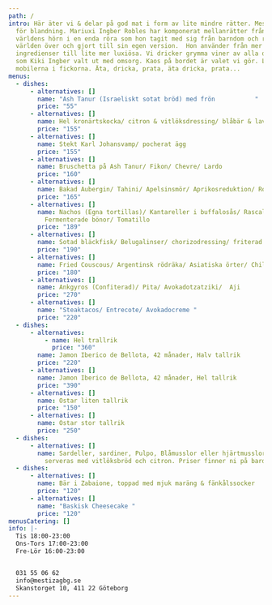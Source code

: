 ```yaml
---
path: /
intro: Här äter vi & delar på god mat i form av lite mindre rätter. Mestiza står
  för blandning. Mariuxi Ingber Robles har komponerat mellanrätter från alla
  världens hörn i en enda röra som hon tagit med sig från barndom och resor
  världen över och gjort till sin egen version.  Hon använder från mer enkla
  ingredienser till lite mer luxiösa. Vi dricker grymma viner av alla dess slag,
  som Kiki Ingber valt ut med omsorg. Kaos på bordet är valet vi gör. Lämna
  mobilerna i fickorna. Äta, dricka, prata, äta dricka, prata...
menus:
  - dishes:
      - alternatives: []
        name: "Ash Tanur (Israeliskt sotat bröd) med frön           "
        price: "55"
      - alternatives: []
        name: Hel kronärtskocka/ citron & vitlöksdressing/ blåbär & lavendelmajo
        price: "155"
      - alternatives: []
        name: Stekt Karl Johansvamp/ pocherat ägg
        price: "155"
      - alternatives: []
        name: Bruschetta på Ash Tanur/ Fikon/ Chevre/ Lardo
        price: "160"
      - alternatives: []
        name: Bakad Aubergin/ Tahini/ Apelsinsmör/ Aprikosreduktion/ Rostad Vitlök
        price: "165"
      - alternatives: []
        name: Nachos (Egna tortillas)/ Kantareller i buffalosås/ Rascal (smält ost)/
          Fermenterade bönor/ Tomatillo
        price: "189"
      - alternatives: []
        name: Sotad bläckfisk/ Belugalinser/ chorizodressing/ friterad riven matbanan
        price: "190"
      - alternatives: []
        name: Fried Couscous/ Argentinsk rödräka/ Asiatiska örter/ Chili/ Pocherat ägg
        price: "180"
      - alternatives: []
        name: Ankgyros (Confiterad)/ Pita/ Avokadotzatziki/  Aji
        price: "270"
      - alternatives: []
        name: "Steaktacos/ Entrecote/ Avokadocreme "
        price: "220"
  - dishes:
      - alternatives:
          - name: Hel trallrik
            price: "360"
        name: Jamon Iberico de Bellota, 42 månader, Halv tallrik
        price: "220"
      - alternatives: []
        name: Jamon Iberico de Bellota, 42 månader, Hel tallrik
        price: "390"
      - alternatives: []
        name: Ostar liten tallrik
        price: "150"
      - alternatives: []
        name: Ostar stor tallrik
        price: "250"
  - dishes:
      - alternatives: []
        name: Sardeller, sardiner, Pulpo, Blåmusslor eller hjärtmusslor mm. i konserver,
          serveras med vitlöksbröd och citron. Priser finner ni på bardisken.
  - dishes:
      - alternatives: []
        name: Bär i Zabaione, toppad med mjuk maräng & fänkålssocker
        price: "120"
      - alternatives: []
        name: "Baskisk Cheesecake "
        price: "120"
menusCatering: []
info: |-
  Tis 18:00-23:00
  Ons-Tors 17:00-23:00
  Fre-Lör 16:00-23:00 


  031 55 06 62
  info@mestizagbg.se
  Skanstorget 10, 411 22 Göteborg
---
```

